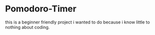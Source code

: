 # Pomodoro-Timer
this is a beginner friendly project i wanted to do because i know little to nothing about coding.
